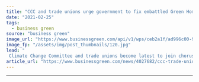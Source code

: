 ```yaml
---
title: "CCC and trade unions urge government to fix embattled Green Homes Grant Scheme"
date: "2021-02-25"
tags: 
  - business green
source: "business green"
image_url: "https://www.businessgreen.com/api/v1/wps/ceb2a1f/ad996c00-978f-4cc5-869b-3217efc73e54/8/engineer-roof-solar-panels-185x114.jpg"
image_fp: "/assets/img/post_thumbnails/120.jpg"
lead: "
 Climate Change Committee and trade unions become latest to join chorus of calls for government to rescue its flagship green home retrofit programme ..."
article_url: "https://www.businessgreen.com/news/4027682/ccc-trade-unions-urge-government-fix-embattled-green-homes-grant-scheme"
---
```


---
